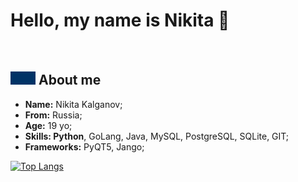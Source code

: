 <h1><strong>Hello, my name is Nikita 👋</strong></h1>

<img src="https://komarev.com/ghpvc/?username=kremogen&style=flat-square&color=blue" alt=""/>

<h2><img src="res/cat.gif" width="40px"> About me</h2>

<ul align="left">
    <!-- <img src="res/hameru.png" align="right" height="180px"> -->
    <li><strong>Name:</strong> Nikita Kalganov;</li>
    <li><strong>From:</strong> Russia;</li>
    <li><strong>Age:</strong> 19 yo;</li>
    <li><strong>Skills: Python</strong>, GoLang, Java, MySQL, PostgreSQL, SQLite, GIT;</li>
    <li><strong>Frameworks:</strong> PyQT5, Jango;</li>
</ul>
<h2 style="font-size: 0; margin-top: 5px;"></h2>

[![Top Langs](https://github-readme-stats.vercel.app/api/top-langs/?username=kremogen&layout=compact&theme=vision-friendly-light)](https://github.com/anuraghazra/github-readme-stats)
